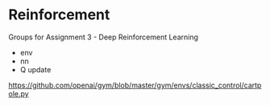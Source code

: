 # Reinforcement
Groups for Assignment 3 - Deep Reinforcement Learning

- env
- nn
- Q update

https://github.com/openai/gym/blob/master/gym/envs/classic_control/cartpole.py